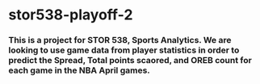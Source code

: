 # stor538-playoff-2

### This is a project for STOR 538, Sports Analytics. We are looking to use game data from player statistics in order to predict the Spread, Total points scaored, and OREB count for each game in the NBA April games. 
